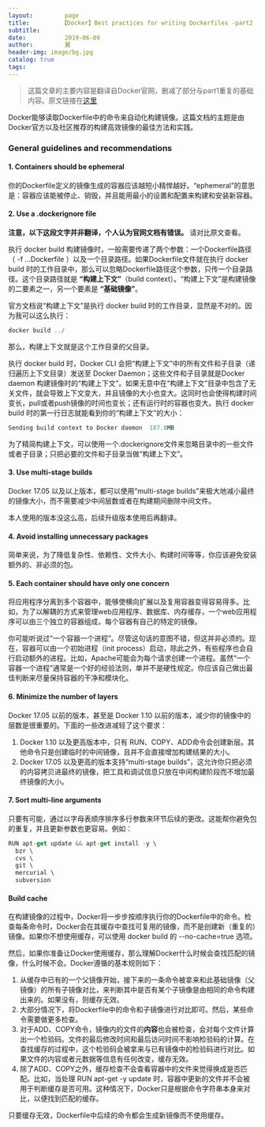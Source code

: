 ```yaml
---
layout:         page
title:         【Docker】Best practices for writing Dockerfiles -part2
subtitle:       
date:           2019-06-09
author:         翼
header-img: image/bg.jpg
catalog: true
tags:
---
```


> 这篇文章的主要内容是翻译自Docker官网，删减了部分与part1重复的基础内容。原文链接在[这里](https://docs.docker.com/v17.09/engine/userguide/eng-image/dockerfile_best-practices/)

Docker能够读取Dockerfile中的命令来自动化构建镜像。这篇文档的主题是由Docker官方以及社区推荐的构建高效镜像的最佳方法和实践。

### General guidelines and recommendations
#### 1. Containers should be ephemeral
你的Dockerfile定义的镜像生成的容器应该越短小精悍越好。“ephemeral”的意思是：容器应该能被停止、销毁，并且能用最小的设置和配置来构建和安装新容器。

#### 2. Use a .dockerignore file
**注意，以下这段文字并非翻译，个人认为官网文档有错误。** 请对比原文查看。

执行 docker build 构建镜像时，一般需要传递了两个参数：一个Dockerfile路径（ -f ...Dockerfile ）以及一个目录路径。如果Dockerfile文件就在执行 docker build 时的工作目录中，那么可以忽略Dockerfile路径这个参数，只传一个目录路径。这个目录路径就是 **“构建上下文”**（build context）。“构建上下文”是构建镜像的二要素之一，另一个要素是 **“基础镜像”**。

官方文档说“构建上下文”是执行 docker build 时的工作目录，显然是不对的。因为我可以这么执行：
```javascript
docker build ../
```
那么，构建上下文就是这个工作目录的父目录。

执行 docker build 时，Docker CLI 会把“构建上下文”中的所有文件和子目录（递归遍历上下文目录）发送至 Docker Daemon；这些文件和子目录就是Docker daemon 构建镜像时的“构建上下文”。如果无意中在“构建上下文”目录中包含了无关文件，就会导致上下文变大，并且镜像的大小也变大。这同时也会使得构建时间变长，pull或者push镜像的时间也变长；还有运行时的容器也变大。执行 docker build 时的第一行日志就能看到你的“构建上下文”的大小：
```javascript
Sending build context to Docker daemon  187.8MB
```
为了精简构建上下文，可以使用一个.dockerignore文件来忽略目录中的一些文件或者子目录；只把必要的文件和子目录当做“构建上下文”。

#### 3. Use multi-stage builds
Docker 17.05 以及以上版本，都可以使用“multi-stage builds”来极大地减小最终的镜像大小，而不需要减少中间层数或者在构建期间删除中间文件。

本人使用的版本没这么高，后续升级版本使用后再翻译。

#### 4. Avoid installing unnecessary packages
简单来说，为了降低复杂性、依赖性、文件大小、构建时间等等，你应该避免安装额外的、非必须的包。

#### 5. Each container should have only one concern
将应用程序分离到多个容器中，能够使横向扩展以及复用容器变得容易得多。比如，为了以解耦的方式来管理web应用程序、数据库、内存缓存，一个web应用程序可以由三个独立的容器组成，每个容器有自己的特定的镜像。

你可能听说过“一个容器一个进程”。尽管这句话的意图不错，但这并非必须的。现在，容器可以由一个初始进程（init process）启动，除此之外，有些程序也会自行启动额外的进程。比如，Apache可能会为每个请求创建一个进程。虽然“一个容器一个进程”通常是一个好的经验法则，单并不是硬性规定。你应该自己做出最佳判断来尽量保持容器的干净和模块化。

#### 6. Minimize the number of layers
Docker 17.05 以前的版本，甚至是 Docker 1.10 以前的版本，减少你的镜像中的层数是很重要的。下面的一些改进减轻了这个要求：
1. Docker 1.10 以及更高版本中，只有 RUN、COPY、ADD命令会创建新层。其他命令只是创建临时的中间镜像，且并不会直接增加构建结果的大小。
1. Docker 17.05 以及更高的版本支持“multi-stage builds”，这允许你只把必须的内容拷贝进最终的镜像，把工具和调试信息只放在中间构建阶段而不增加最终镜像的大小。

#### 7. Sort multi-line arguments
只要有可能，通过以字母表顺序排序多行参数来环节后续的更改。这能帮你避免包的重复，并且更新参数也更容易。例如：
```javascript
RUN apt-get update && apt-get install -y \
  bzr \
  cvs \
  git \
  mercurial \
  subversion
```

#### Build cache
在构建镜像的过程中，Docker将一步步按顺序执行你的Dockerfile中的命令。检查每条命令时，Docker会在其缓存中查找可复用的镜像，而不是创建新（重复的）镜像。如果你不想使用缓存，可以使用 docker build 的 --no-cache=true 选项。

然后，如果你准备让Docker使用缓存，那么理解Docker什么时候会查找匹配的镜像，什么时候不会。Docker遵循的基本规则如下：
1. 从缓存中已有的一个父镜像开始，接下来的一条命令被拿来和此基础镜像（父镜像）的所有子镜像对比，来判断其中是否有某个子镜像是由相同的命令构建出来的。如果没有，则缓存无效。
1. 大部分情况下，将Dockerfile中的命令和子镜像进行对比即可。然后，某些命令需要做更多检查。
1. 对于ADD、COPY命令，镜像内的文件的**内容**也会被检查，会对每个文件计算出一个检验码。文件的最后修改时间和最后访问时间不影响检验码的计算。在查找缓存的过程中，这个检验码会被拿来与已有镜像中的检验码进行对比。如果文件的内容或者元数据等信息有任何改变，缓存无效。
1. 除了ADD、COPY之外，缓存检查不会查看容器中的文件来觉得换成是否匹配。比如，当处理 RUN apt-get -y update 时，容器中更新的文件并不会被用于判断缓存是否可用。这种情况下，Docker只是根据命令字符串本身来对比，以便找到匹配的缓存。

只要缓存无效，Dockerfile中后续的命令都会生成新镜像而不使用缓存。